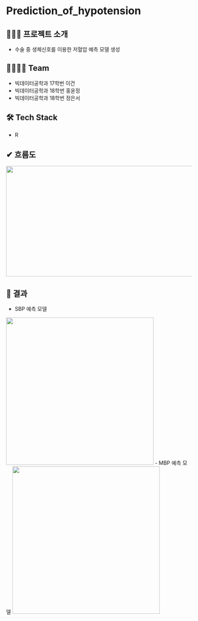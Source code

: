 # Prediction_of_hypotension

## 👩🏻‍🏫 프로젝트 소개
- 수술 중 생체신호를 이용한 저혈압 예측 모델 생성

## 👩‍👩‍👧‍👧 Team
- 빅데이터공학과 17학번 이건
- 빅데이터공학과 18학번 홍윤정
- 빅데이터공학과 18학번 정은서

## 🛠 Tech Stack
- R

## ✔ 흐름도
<img src="https://user-images.githubusercontent.com/80669355/146886006-11eb7abf-38cf-4fb0-b939-793af7a9d430.png"  width="700" height="300">

## 🌱 결과
- SBP 예측 모델
<img src="https://user-images.githubusercontent.com/80669355/146491855-79495ad2-af86-41f6-990c-08f499962e47.png"  width="400" height="400">
<bt>
- MBP 예측 모델
<img src="https://user-images.githubusercontent.com/80669355/146491763-609afa68-e309-49f5-85dc-6bd127e2a193.png"  width="400" height="400">


